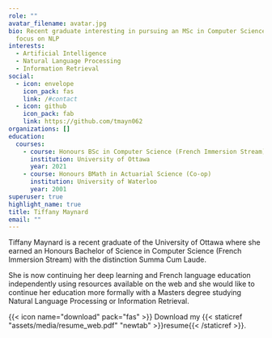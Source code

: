 ```yaml
---
role: ""
avatar_filename: avatar.jpg
bio: Recent graduate interesting in pursuing an MSc in Computer Science with a
  focus on NLP
interests:
  - Artificial Intelligence
  - Natural Language Processing
  - Information Retrieval
social:
  - icon: envelope
    icon_pack: fas
    link: /#contact
  - icon: github
    icon_pack: fab
    link: https://github.com/tmayn062
organizations: []
education:
  courses:
    - course: Honours BSc in Computer Science (French Immersion Stream)
      institution: University of Ottawa
      year: 2021
    - course: Honours BMath in Actuarial Science (Co-op)
      institution: University of Waterloo
      year: 2001
superuser: true
highlight_name: true
title: Tiffany Maynard
email: ""
---
```

Tiffany Maynard is a recent graduate of the University of Ottawa where she earned an Honours Bachelor of Science in Computer Science (French Immersion Stream) with the distinction Summa Cum Laude. 

She is now continuing her deep learning and French language education independently using resources available on the web and she would like to continue her education more formally with a Masters degree studying Natural Language Processing or Information Retrieval.

{{< icon name="download" pack="fas" >}} Download my {{< staticref "assets/media/resume_web.pdf" "newtab" >}}resume{{< /staticref >}}.